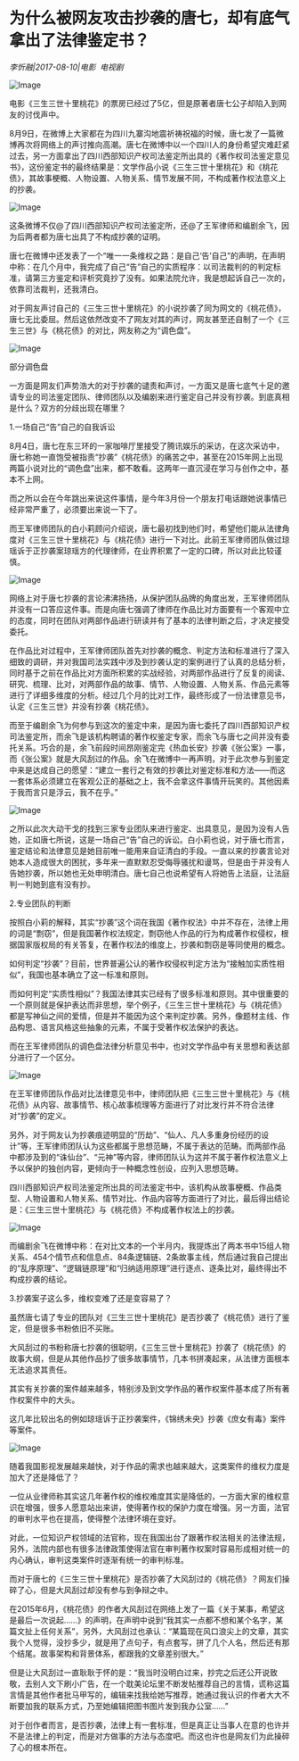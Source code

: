 # 为什么被网友攻击抄袭的唐七，却有底气拿出了法律鉴定书？

*李忻融|2017-08-10|电影 
                                                电视剧*

![Image](http://static.ylzbl.com/uploads/ueditor/php/upload/image/20170814/1502684197248512.gif)

电影《三生三世十里桃花》的票房已经过了5亿，但是原著者唐七公子却陷入到网友的讨伐声中。

8月9日，在微博上大家都在为四川九寨沟地震祈祷祝福的时候，唐七发了一篇微博再次将网络上的声讨推向高潮。唐七在微博中以一个四川人的身份希望灾难赶紧过去，另一方面拿出了四川西部知识产权司法鉴定所出具的《著作权司法鉴定意见书》，这份鉴定书的最终结果是：文学作品小说《三生三世十里桃花》和《桃花债》，其故事梗概、人物设置、人物关系、情节发展不同，不构成著作权法意义上的抄袭。

![Image](http://p1.pstatp.com/large/31f60001a0a52fe82640)

这条微博不仅@了四川西部知识产权司法鉴定所，还@了王军律师和编剧余飞，因为后两者都为唐七出具了不构成抄袭的证明。

唐七在微博中还发表了一个“唯一一条维权之路：是自己‘告’自己”的声明，在声明中称：在几个月中，我完成了自己“告”自己的实质程序：以司法裁判的的判定标准，请第三方鉴定和评析究竟抄了没有。如果法院允许，我是想起诉自己一次的，依靠司法裁判，还我清白。

对于网友声讨自己的《三生三世十里桃花》的小说抄袭了同为网文的《桃花债》，唐七无比委屈。然后这依然改变不了网友对其的声讨，网友甚至还自制了一个《三生三世》与《桃花债》的对比，网友称之为“调色盘”。

![Image](http://p1.pstatp.com/large/320100032c1d5e59d142)

部分调色盘

一方面是网友们声势浩大的对于抄袭的谴责和声讨，一方面又是唐七底气十足的邀请专业的司法鉴定团队、律师团队以及编剧来进行鉴定自己并没有抄袭。到底真相是什么？双方的分歧出现在哪里？

1.一场自己“告”自己的自我诉讼

8月4日，唐七在东三环的一家咖啡厅里接受了腾讯娱乐的采访，在这次采访中，唐七称她一直饱受被指责“抄袭”《桃花债》的痛苦之中，甚至在2015年网上出现两篇小说对比的“调色盘”出来，都不敢看。这两年一直沉浸在学习与创作之中，基本不上网。

而之所以会在今年跳出来说这件事情，是今年3月份一个朋友打电话跟她说事情已经非常严重了，必须要出来说一下了。

而王军律师团队的白小莉顾问介绍说，唐七最初找到他们时，希望他们能从法律角度对《三生三世十里桃花》与《桃花债》进行一下对比。此前王军律师团队做过琼瑶诉于正抄袭案琼瑶方的代理律师，在业界积累了一定的口碑，所以对此比较谨慎。

![Image](http://p1.pstatp.com/large/320100032c15cce6761d)

网络上对于唐七抄袭的言论沸沸扬扬，从保护团队品牌的角度出发，王军律师团队并没有一口答应这件事。而是向唐七强调了律师在作品比对方面要有一个客观中立的态度，同时在团队对两部作品进行研读并有了基本的法律判断之后，才决定接受委托。

在作品比对过程中，王军律师团队首先对抄袭的概念、判定方法和标准进行了深入细致的调研，并对我国司法实践中涉及到抄袭认定的案例进行了认真的总结分析，同时基于之前在作品比对方面所积累的实战经验，对两部作品进行了反复的阅读、研究、梳理、比对，对两部作品的故事、情节、人物设置、人物关系、作品元素等进行了详细多维度的分析。经过几个月的比对工作，最终形成了一份法律意见书，认定《三生三世》并没有抄袭《桃花债》。

而至于编剧余飞为何参与到这次的鉴定中来，是因为唐七委托了四川西部知识产权司法鉴定所，而余飞是该机构聘请的著作权鉴定专家，而余飞与唐七之间并没有委托关系。巧合的是，余飞前段时间昂刚鉴定完《热血长安》抄袭《张公案》一事，而《张公案》就是大风刮过的作品。余飞在微博中一再声明，对于此次参与到鉴定中来是达成自己的愿望：“建立一套行之有效的抄袭比对鉴定标准和方法——而这一套体系必须建立在客观公正的基础之上，我不会拿这件事情开玩笑的。其他因素于我而言只是浮云，我不在乎。”

![Image](http://p3.pstatp.com/large/320100032c148b019b3f)

之所以此次大动干戈的找到三家专业团队来进行鉴定、出具意见，是因为没有人告她，正如唐七所说，这是一场自己“告”自己的诉讼。白小莉也说，对于唐七而言，鉴定结论和法律意见是她目前唯一能用来自证清白的手段。一直以来的抄袭言论对她本人造成很大的困扰，多年来一直默默忍受侮辱骚扰和谩骂，但是由于并没有人告她抄袭，所以她也无处申明清白。唐七自己也说希望有人将她告上法庭，让法庭判一判她到底有没有抄。

2.专业团队的判断

按照白小莉的解释，其实“抄袭”这个词在我国《著作权法》中并不存在，法律上用的词是“剽窃”，但是我国著作权法规定，剽窃他人作品的行为构成著作权侵权，根据国家版权局的有关答复，在著作权法的维度上，抄袭和剽窃是等同使用的概念。

如何判定“抄袭”？目前，世界普遍公认的著作权侵权判定方法为“接触加实质性相似”，我国也基本确立了这一标准和原则。

而如何判定“实质性相似”？我国法律其实已经有了很多标准和原则。其中很重要的一个原则就是保护表达而非思想，举个例子，《三生三世十里桃花》与《桃花债》都是写神仙之间的爱情，但是并不能因为这个来判定抄袭。另外，像题材主线、作品构思、语言风格这些抽象的元素，不属于受著作权法保护的表达。

而在王军律师团队的调色盘法律分析意见书中，也对文学作品中有关思想和表达部分进行了一个区分。

![Image](http://p3.pstatp.com/large/320b000259e32a60e893)

在王军律师团队作品对比法律意见书中，律师团队把《三生三世十里桃花》与《桃花债》从内容、故事情节、核心故事梳理等方面进行了对比发行并不符合法律对“抄袭”的定义。

另外，对于网友认为抄袭痕迹明显的“历劫”、“仙人、凡人多重身份经历的设计”等，王军律师团队认为这些都属于思想范畴，不属于表达的范畴。而两部作品中都涉及到的“诛仙台”、“元神”等内容，律师团队认为这并不属于著作权法意义上予以保护的独创内容，更倾向于一种概念性创设，应列入思想范畴。

四川西部知识产权司法鉴定所出具的司法鉴定书中，该机构从故事梗概、作品类型、人物设置和人物关系、情节对比、作品内容等方面进行了对比，最后得出结论是：《三生三世十里桃花》与《桃花债》不构成著作权法上的抄袭。

![Image](http://p3.pstatp.com/large/320100032c1ff9093072)

而编剧余飞在微博中称：在对比文本的一个半月内，我提炼出了两本书中15组人物关系、454个情节点和信息点、84条逻辑链、2条故事主线，然后通过我自己提出的“乱序原理”、“逻辑链原理”和“归纳适用原理”进行逐点、逐条比对，最终得出不构成抄袭的结论。

3.抄袭案子这么多，维权变难了还是变容易了？

虽然唐七请了专业的团队对《三生三世十里桃花》是否抄袭了《桃花债》进行了鉴定，但是很多书粉依旧不买账。

大风刮过的书粉称唐七抄袭的很聪明，《三生三世十里桃花》抄袭了《桃花债》的故事大纲，但是从其他作品抄了很多故事情节，几本书拼凑起来，从法律方面根本无法追求其责任。

其实有关抄袭的案件越来越多，特别涉及到文学作品的著作权案件基本成了所有著作权案件中的大头。

这几年比较出名的例如琼瑶诉于正抄袭案件，《锦绣未央》抄袭《庶女有毒》案件等案件。

![Image](http://p3.pstatp.com/large/31fd0000932178ab408a)

随着我国影视发展越来越快，对于作品的需求也越来越大，这类案件的维权力度是加大了还是降低了？

一位从业律师称其实这几年著作权的维权难度其实是降低的，一方面大家的维权意识在增强，很多人愿意站出来讲，使得著作权的保护力度在增强。另一方面，法官的审判水平也在提高，使得整个法律环境在变好。

对此，一位知识产权领域的法官称，现在我国出台了跟著作权法相关的法律法规，另外，法院内部也有很多法律政策使得法官在审判著作权案时容易形成相对统一的内心确认，审判这类案件时逐渐有统一的审判标准。

而对于唐七的《三生三世十里桃花》是否抄袭了大风刮过的《桃花债》？网友们操碎了心，但是大风刮过却没有参与到争辩之中。

在2015年6月，《桃花债》的作者大风刮过在网络上发了一篇《关于某事，希望这是最后一次说起……》的声明，在声明中说到“我其实一点都不想和某个名字，某篇文扯上任何关系”，另外，大风刮过也承认：“某篇现在风口浪尖上的文章，其实我个人觉得，没抄多少，就是用了点句子，有点套写，拼了几个人名，然后还有那个结尾。故事架构和背景体系，都跟我的文章差别很大。”

但是让大风刮过一直耿耿于怀的是：“我当时没明白过来，抄完之后还公开说致敬，去别人文下刷小广告，在一个耽美论坛里不断发帖推荐自己的言情，谎称这篇言情是其他作者批马甲写的，编辑来找我给她写推荐，她通过我认识的作者大大不断要加我的联系方式，乃至她编辑把图书图片发到我办公室……”

对于创作者而言，是否抄袭，法律上有一套标准，但是真正让当事人在意的也许并不是法律上的判定，而是对方做事的方法与态度吧。而这也许也是网友们为此操碎了心的根本所在。

